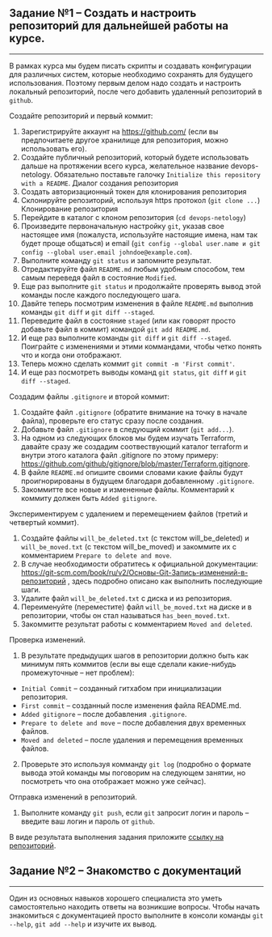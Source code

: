 ##  Задание №1 – Создать и настроить репозиторий для дальнейшей работы на курсе.

___

В рамках курса мы будем писать скрипты и создавать конфигурации для различных систем, которые необходимо сохранять для будущего использования. Поэтому первым делом надо создать и настроить локальный репозиторий, после чего добавить удаленный репозиторий в `github`.

Создайте репозиторий и первый коммит:

1. Зарегистрируйте аккаунт на https://github.com/ (если вы предпочитаете другое хранилище для репозитория, можно использовать его).
2. Создайте публичный репозиторий, который будете использовать дальше на протяжении всего курса, желательное название devops-netology. Обязательно поставьте галочку `Initialize this repository with a README`. Диалог создания репозитория
3. Создать авторизационный токен для клонирования репозитория
4. Склонируйте репозиторий, используя https протокол (`git clone ...`) Клонирование репозитория
5. Перейдите в каталог с клоном репозитория (`cd devops-netology`)
6. Произведите первоначальную настройку `git`, указав свое настоящее имя (пожалуста, используйте настоящие имена, нам так будет проще общаться) и email (`git config --global user.name и git config --global user.email johndoe@example.com`).
7. Выполните команду `git status` и запомните результат.
8. Отредактируйте файл `README.md` любым удобным способом, тем самым переведя файл в состояние `Modified`.
9. Еще раз выполните `git status` и продолжайте проверять вывод этой команды после каждого последующего шага.
10. Давйте теперь посмотрим изменения в файле `README.md` выполнив команды `git diff` и `git diff --staged`.
11. Переведите файл в состояние `staged` (или как говорят просто добавьте файл в коммит) командой `git add README.md`.
12. И еще раз выполните команды `git diff` и `git diff --staged`. Поиграйте с изменениями и этими коммандами, чтобы четко понять что и когда они отображают.
13. Теперь можно сделать коммит `git commit -m 'First commit'`.
14. И еще раз посмотреть выводы команд `git status`, `git diff` и `git diff --staged`.

Создадим файлы `.gitignore` и второй коммит:

1. Создайте файл `.gitignore` (обратите внимание на точку в начале файла), проверьте его статус сразу после создания.
2. Добавьте файл `.gitignore` в следующий коммит (`git add...`).
3. На одном из следующих блоков мы будем изучать Terraform, давайте сразу же создадим соотвествующий каталог terraform и внутри этого каталога файл .gitignore по этому примеру: https://github.com/github/gitignore/blob/master/Terraform.gitignore.
4. В файле `README.md` опишите своими словами какие файлы будут проигнорированы в будущем благодаря добавленному `.gitignore`.
5. Закоммитте все новые и измененные файлы. Комментарий к коммиту должен быть `Added gitignore`.

Экспериментируем с удалением и перемещением файлов (третий и четвертый коммит).

1. Создайте файлы `will_be_deleted.txt` (с текстом will_be_deleted) и `will_be_moved.txt` (с текстом will_be_moved) и закоммите их с комментарием `Prepare to delete and move`.
2. В случае необходимости обратитесь к официальной документации: https://git-scm.com/book/ru/v2/Основы-Git-Запись-изменений-в-репозиторий , здесь подробно описано как выполнить последующие шаги.
3. Удалите файл `will_be_deleted.txt` с диска и из репозитория.
4. Переименуйте (переместите) файл `will_be_moved.txt` на диске и в репозитории, чтобы он стал называться `has_been_moved.txt`.
5. Закоммитте результат работы с комментарием `Moved and deleted`.

Проверка изменений.

1. В результате предыдущих шагов в репозитории должно быть как минимум пять коммитов (если вы еще сделали какие-нибудь промежуточные – нет проблем):
- `Initial Commit` – созданный гитхабом при инициализации репозитория.
- `First commit` – созданный после изменения файла README.md.
- `Added gitignore` – после добавления `.gitignore`.
- `Prepare to delete and move` – после добавления двух временных файлов.
- `Moved and deleted` – после удаления и перемещения временных файлов.
2. Проверьте это используя комманду `git log` (подробно о формате вывода этой команды мы поговорим на следующем занятии, но посмотреть что она отображает можно уже сейчас).

Отправка изменений в репозиторий.

1. Выполните команду `git push`, если `git` запросит логин и пароль – введите ваш логин и пароль от `github`.

В виде результата выполнения задания приложите [ссылку на репозиторий](https://github.com/sisipka/devops-netology).



##  Задание №2 – Знакомство с документаций

___

Один из основных навыков хорошего специалиста это уметь самостоятельно находить ответы на возникшие вопросы. Чтобы начать знакомиться с документацией просто выполните в консоли команды `git --help`, `git add --help` и изучите их вывод.